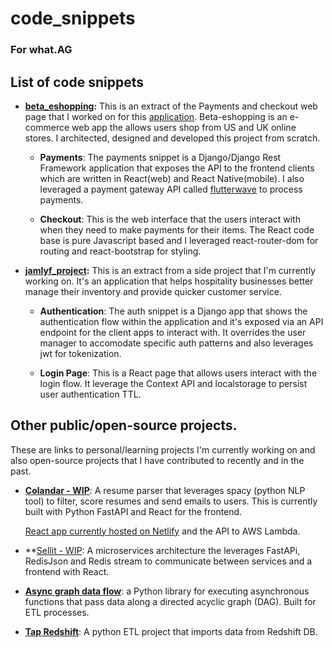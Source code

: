 # code_snippets
### For  what.AG

## List of code snippets
- **[beta_eshopping](beta_eshopping):**
This is an extract of the Payments and checkout web page that I worked on for this [application](https://www.beta-eshopping.com). Beta-eshopping is an e-commerce web app the allows users shop from US and UK online stores. I architected, designed and developed this project from scratch.
    * **Payments**: The payments snippet is a Django/Django Rest Framework application that exposes the API to the frontend clients which are written in React(web) and React Native(mobile). I also leveraged a payment gateway API called [flutterwave](https://www.flutterwave.com/ng?utm_source=google&utm_medium=cpc&utm_campaign=19550420564&gad_source=1&gclid=CjwKCAiA0syqBhBxEiwAeNx9N3eI8UINyrKaNXMY3sow4vElAYBW8CxRfkzv7TwTaVbw0cdhxX7rnhoC278QAvD_BwE) to process payments.

    * **Checkout**: This is the web interface that the users interact with when they need to make payments for their items. The React code base is pure Javascript based and I leveraged react-router-dom for routing and react-bootstrap for styling.

- **[jamlyf_project](jamlyf_project):** This is an extract from a side project that I'm currently working on. It's an application that helps hospitality businesses better manage their inventory and provide quicker customer service.
    * **Authentication**: The auth snippet is a Django app that shows the authentication flow within the application and it's exposed via an API endpoint for the client apps to interact with. It overrides the user manager to accomodate specific auth patterns and also leverages jwt for tokenization.

    * **Login Page**: This is a React page that allows users interact with the login flow. It leverage the Context API and localstorage to persist user authentication TTL.

## Other public/open-source projects.
These are links to personal/learning projects I'm currently working on and also open-source projects that I have contributed to recently and in the past.
- **[Colandar - WIP](https://github.com/gbolly/colander)**: A resume parser that leverages spacy (python NLP tool) to filter, score resumes and send emails to users. This is currently built with Python FastAPI and React for the frontend.

    [React app currently hosted on Netlify](https://6541a786d66ac71f642ed337--twinkler.netlify.app/) and the API to AWS Lambda.

- **[Sellit - WIP](https://github.com/gbolly/sellit): A microservices architecture the leverages FastAPi, RedisJson and Redis stream to communicate between services and a frontend with React.

- **[Async graph data flow](https://github.com/civisanalytics/async-graph-data-flow/blob/main/src/async_graph_data_flow/graph.py)**: a Python library for executing asynchronous functions that pass data along a directed acyclic graph (DAG). Built for ETL processes.

- **[Tap Redshift](https://github.com/datadotworld/tap-redshift)**: A python ETL project that imports data from Redshift DB.

